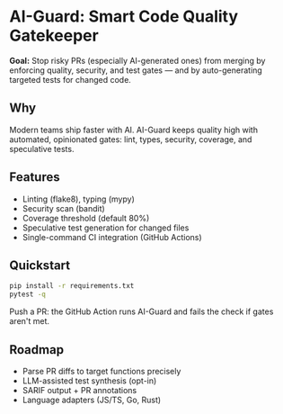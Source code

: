 # AI-Guard: Smart Code Quality Gatekeeper

**Goal:** Stop risky PRs (especially AI-generated ones) from merging by enforcing quality, security, and test gates — and by auto-generating targeted tests for changed code.

## Why
Modern teams ship faster with AI. AI-Guard keeps quality high with automated, opinionated gates: lint, types, security, coverage, and speculative tests.

## Features
- Linting (flake8), typing (mypy)
- Security scan (bandit)
- Coverage threshold (default 80%)
- Speculative test generation for changed files
- Single-command CI integration (GitHub Actions)

## Quickstart
```bash
pip install -r requirements.txt
pytest -q
```

Push a PR: the GitHub Action runs AI-Guard and fails the check if gates aren't met.

## Roadmap

* Parse PR diffs to target functions precisely
* LLM-assisted test synthesis (opt-in)
* SARIF output + PR annotations
* Language adapters (JS/TS, Go, Rust)

